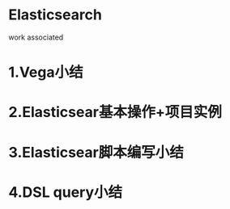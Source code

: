 # Elasticsearch
work associated

# 1.Vega小结
# 2.Elasticsear基本操作+项目实例
# 3.Elasticsear脚本编写小结
# 4.DSL query小结
